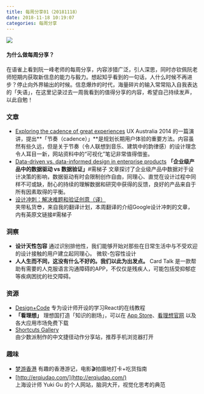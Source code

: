 ```yaml
---
title: 每周分享01（20181118）
date: 2018-11-18 10:19:07
categories: 每周分享
---
```

![](https://cdn-pri.nlark.com/yuque/0/2018/png/120372/1545190651702-bafe1fd7-ec90-47c6-905f-4a0476b4ddc1.png)
#### 为什么做每周分享？
在语雀上看到阮一峰老师的每周分享，内容涉猎广泛，引人深思，同时亦钦佩阮老师短期内获取新信息的能力与毅力。想起知乎看到的一句话，人什么时候不再进步？停止向外界输出的时候。信息爆炸的时代，海量碎片的输入常常陷入自我表达的「失语」，在这里记录过去一周我看到的值得分享的内容，希望自己持续发声，以此自勉！
### 文章
- [Exploring the cadence of great experiences](http://www.uxaustralia.com.au/conferences/uxaustralia-2014/presentation/cadence-great-experiences/)
	UX Australia 2014 的一篇演讲，提出**「节奏（cadence）」**是规划长期用户体验的重要方法。内容虽然有些久远，但是关于节奏（令人联想到音乐、建筑中的韵律感）的设计理念令人耳目一新，网站资料中的“可视化”笔记非常值得借鉴。
- [Data-driven vs. data-informed design in enterprise products](https://medium.com/designing-atlassian/data-driven-vs-data-informed-design-in-enterprise-products-538749b1b4eb)
	**「企业级产品中的数据驱动 vs 数据验证」**\#需梯子
	文章探讨了企业级产品中数据对于设计决策的影响，数据驱动有时会限制创作自由，同理心、直觉在设计过程中同样不可或缺，耐心的持续的理解数据和研究中获得的反馈，良好的产品来自于所有因素取得的平衡。
- [设计冲刺：解决难题和验证创意（译）](https://www.yuque.com/u24201/as4it2/em5ncl)  
	夹带私货😎，来自我的翻译计划，本周翻译的介绍Google设计冲刺的文章，内有英原文链接#需梯子

### 洞察
- **设计天性包容**
	通过识别排他性，我们能够开始对那些在日常生活中与不受欢迎的设计接触的用户建立起同理心。
	微软-包容性设计
- **人人生而不同，这没有什么不好的。我们以此为出发点。**
	Card Talk 是一款帮助有需要的人克服语言沟通障碍的APP，不仅仅是残疾人，可能包括受抑郁症等疾病困扰的社交障碍。

### 资源
- [Design+Code](https://designcode.io/)
	专为设计师开设的学习React的在线教程
- **「看理想」** 
	理想国打造「知识的剧场」，可以在 [App Store](https://itunes.apple.com/cn/app/id1342118033)、[看理想官网](https://www.vistopia.com.cn/) 以及各大应用市场免费下载
- [Shortcuts Gallery](https://shortcuts.sspai.com/)  
	由少数派制作的中文捷径动作分享站，推荐手机浏览器打开

### 趣味
- [梦游香港](https://www.yuque.com/hiddentrace/qe6y8s/ckw083)
	有趣的香港游记，电影🎬拍摄地打卡+吃货指南
- [http://erqiudao.com/](http://erqiudao.com/)  
	上海设计师 Yuki Gu 的个人网站，脑洞大开，视觉化思考的典范
